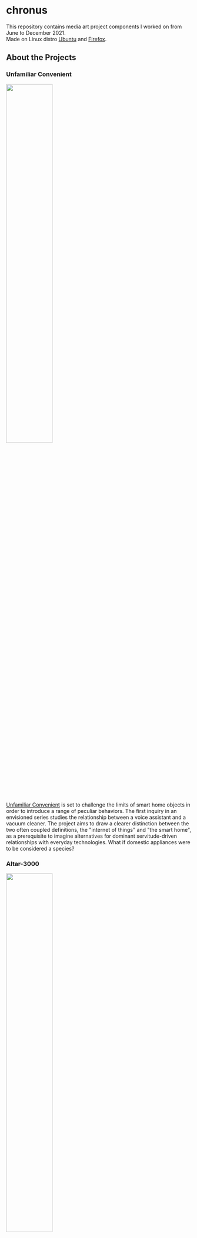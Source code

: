 # chronus
This repository contains media art project components I worked on from June to December 2021.  
Made on Linux distro [Ubuntu](https://ubuntu.com/) and [Firefox](https://www.mozilla.org/en-US/firefox/new/).

## About the Projects
### Unfamiliar Convenient  
<img src="https://i.imgur.com/R0CSiM5.jpg" width="50%" />  <br/>
[Unfamiliar Convenient](https://vjnks.com/works/unfamiliar-convenient-46) is set to challenge the limits of smart home objects in order to introduce a range of peculiar behaviors. The first inquiry in an envisioned series studies the relationship between a voice assistant and a vacuum cleaner. The project aims to draw a clearer distinction between the two often coupled definitions, the "internet of things" and "the smart home", as a prerequisite to imagine alternatives for dominant servitude-driven relationships with everyday technologies. What if domestic appliances were to be considered a species? 

### Altar-3000
<img src="https://i.imgur.com/pQiZ6BA.jpg" width="50%" /> <br/>
[ALTAR-3000](https://vjnks.com/works/altar-3000-51) is a long overdue, automated totem of customised belief. Powered by natural language processing, this intelligent home altar performs gimmicky New Age rituals all while generating "prophecies" for headlines retrieved from betting platforms that offer exchanges on near-future political, financial, and other events. The automated sand garden—adorned with paraphernalia that might have meant something once but doesn’t reflect much in the age of multitude of easily digestible truths—disseminates its prophecies on conspiracy forums.

## Built With
### Unfamiliar Convenient  
Refer to the ```roomba``` and ```settings-gui``` directory and its respective ```README.md``` for **Getting Started**.
#### ```roomba```
Collecting satellite data to start the roomba's ritual
* [Arduino](https://www.arduino.cc/)

#### ```settings-gui```
A simple settings gui for exhibition technicians to edit fields from ```oikomancy.py```, ML file, which will adjust and match roomba's action to the physical environment.
* [Flask](https://flask.palletsprojects.com/en/2.0.x/)
* HTML/CSS
* Python 

### ALTAR-3000
Refer to the ```altar-3000-py-txt-files``` directory for final implementation
#### ```arm_commands``` directory 
Utilizes ```arm-movement/dofbot_kinematics.cpp``` to produce ```txt``` files for servo degrees with ```ROS rvis```.  
Models found in [DOFBOT-Jetson repository](http://www.yahboom.net/study/Dofbot-Jetson_nano).
* [ROS](https://www.ros.org/)
* [MoveIt! Framework](https://moveit.ros.org/)
* C++

#### ```rake-action.py ``` and ```circle-action.py```  
* Python 
* [Arm_lib](https://pypi.org/project/Arm_lib/)

#### ```selenium_driver.py``` 
Firefox web controller to send prophecies to [8kun](https://en.wikipedia.org/wiki/8chan) and to extract data for the [Open Frameworks](https://openframeworks.cc/) visual interaction. 
* Python

## Acknowledgements
* [Understanding DOF and Kinematics](https://blog.robotiq.com/how-to-calculate-a-robots-forward-kinematics-in-5-easy-steps)
* [QAnon and Conspiracy](https://www.nytimes.com/article/what-is-qanon.html)
* [Yahboom DOFBOT-Jetson repository](http://www.yahboom.net/study/Dofbot-Jetson_nano)
* [Chronus Art Center](http://www.chronusartcenter.org/en/)